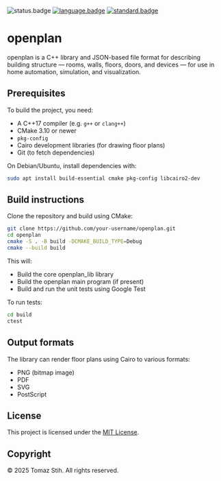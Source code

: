 ![status.badge] [![language.badge]][language.url] [![standard.badge]][standard.url]

# openplan

openplan is a C++ library and JSON-based file format for describing building structure — rooms, walls, floors, doors, and devices — for use in home automation, simulation, and visualization.

## Prerequisites

To build the project, you need:

- A C++17 compiler (e.g. `g++` or `clang++`)
- CMake 3.10 or newer
- `pkg-config`
- Cairo development libraries (for drawing floor plans)
- Git (to fetch dependencies)

On Debian/Ubuntu, install dependencies with:

```bash
sudo apt install build-essential cmake pkg-config libcairo2-dev
```

## Build instructions

Clone the repository and build using CMake:

```bash
git clone https://github.com/your-username/openplan.git
cd openplan
cmake -S . -B build -DCMAKE_BUILD_TYPE=Debug
cmake --build build
```

This will:

- Build the core openplan_lib library
- Build the openplan main program (if present)
- Build and run the unit tests using Google Test

To run tests:

```bash
cd build
ctest
```

## Output formats

The library can render floor plans using Cairo to various formats:

- PNG (bitmap image)
- PDF
- SVG
- PostScript

## License

This project is licensed under the [MIT License](LICENSE).

## Copyright

© 2025 Tomaz Stih. All rights reserved.

[language.url]: https://isocpp.org/
[language.badge]: https://img.shields.io/badge/language-C++-blue.svg
[standard.url]: https://en.wikipedia.org/wiki/C%2B%2B#Standardization
[standard.badge]: https://img.shields.io/badge/C%2B%2B-20-blue.svg
[status.badge]: https://img.shields.io/badge/status-unstable-red.svg
